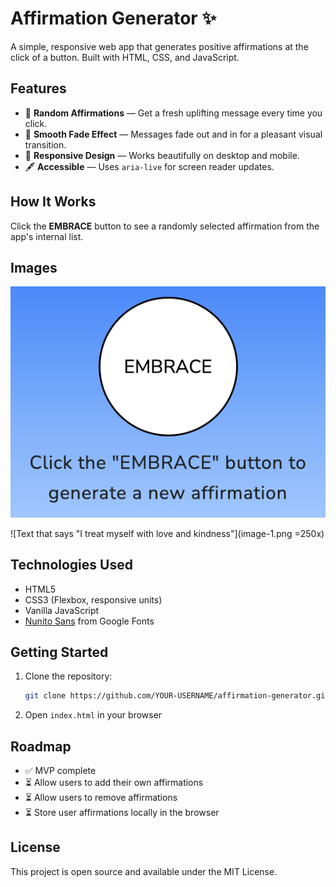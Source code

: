 # Affirmation Generator ✨

A simple, responsive web app that generates positive affirmations at the click of a button. Built with HTML, CSS, and JavaScript.

## Features
- 🎯 **Random Affirmations** — Get a fresh uplifting message every time you click.
- 💫 **Smooth Fade Effect** — Messages fade out and in for a pleasant visual transition.
- 📱 **Responsive Design** — Works beautifully on desktop and mobile.
- 🖋 **Accessible** — Uses `aria-live` for screen reader updates.

## How It Works
Click the **EMBRACE** button to see a randomly selected affirmation from the app's internal list.

## Images
![White button marked with the word EMBRACE and text that says "Click the EMBRACE button to generate a new affirmation](image.png)

![Text that says "I treat myself with love and kindness"](image-1.png =250x)



## Technologies Used
- HTML5
- CSS3 (Flexbox, responsive units)
- Vanilla JavaScript
- [Nunito Sans](https://fonts.google.com/specimen/Nunito+Sans) from Google Fonts

## Getting Started
1. Clone the repository:
   ```bash
   git clone https://github.com/YOUR-USERNAME/affirmation-generator.git
   ```
2. Open `index.html` in your browser

## Roadmap
* ✅ MVP complete
* ⏳ Allow users to add their own affirmations
* ⏳ Allow users to remove affirmations
* ⏳ Store user affirmations locally in the browser

## License
This project is open source and available under the MIT License.